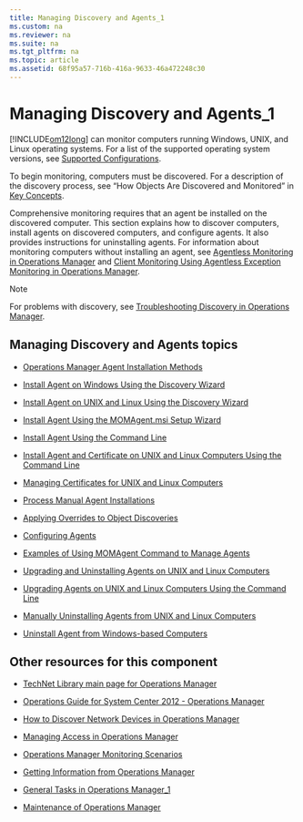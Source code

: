 ```yaml
---
title: Managing Discovery and Agents_1
ms.custom: na
ms.reviewer: na
ms.suite: na
ms.tgt_pltfrm: na
ms.topic: article
ms.assetid: 68f95a57-716b-416a-9633-46a472248c30
---
```

# Managing Discovery and Agents_1
[!INCLUDE[om12long](./Token/om12long_md.md)] can monitor computers running Windows, UNIX, and Linux operating systems. For a list of the supported operating system versions, see [Supported Configurations](http://go.microsoft.com/fwlink/p/?LinkID=223642).

To begin monitoring, computers must be discovered. For a description of the discovery process, see “How Objects Are Discovered and Monitored” in [Key Concepts](http://go.microsoft.com/fwlink/p/?LinkID=224022).

Comprehensive monitoring requires that an agent be installed on the discovered computer. This section explains how to discover computers, install agents on discovered computers, and configure agents. It also provides instructions for uninstalling agents. For information about monitoring computers without installing an agent, see [Agentless Monitoring in Operations Manager](./Agentless-Monitoring-in-Operations-Manager.md) and [Client Monitoring Using Agentless Exception Monitoring in Operations Manager](./Client-Monitoring-Using-Agentless-Exception-Monitoring-in-Operations-Manager.md).

> [!NOTE]
> For problems with discovery, see [Troubleshooting Discovery in Operations Manager](http://go.microsoft.com/fwlink/p/?LinkId=235123).

## Managing Discovery and Agents topics

-   [Operations Manager Agent Installation Methods](./Operations-Manager-Agent-Installation-Methods.md)

-   [Install Agent on Windows Using the Discovery Wizard](./Install-Agent-on-Windows-Using-the-Discovery-Wizard.md)

-   [Install Agent on UNIX and Linux Using the Discovery Wizard](./Install-Agent-on-UNIX-and-Linux-Using-the-Discovery-Wizard.md)

-   [Install Agent Using the MOMAgent.msi Setup Wizard](./Install-Agent-Using-the-MOMAgent.msi-Setup-Wizard.md)

-   [Install Agent Using the Command Line](./Install-Agent-Using-the-Command-Line.md)

-   [Install Agent and Certificate on UNIX and Linux Computers Using the Command Line](./Install-Agent-and-Certificate-on-UNIX-and-Linux-Computers-Using-the-Command-Line.md)

-   [Managing Certificates for UNIX and Linux Computers](./Managing-Certificates-for-UNIX-and-Linux-Computers.md)

-   [Process Manual Agent Installations](./Process-Manual-Agent-Installations.md)

-   [Applying Overrides to Object Discoveries](./Applying-Overrides-to-Object-Discoveries.md)

-   [Configuring Agents](./Configuring-Agents.md)

-   [Examples of Using MOMAgent Command to Manage Agents](./Examples-of-Using-MOMAgent-Command-to-Manage-Agents.md)

-   [Upgrading and Uninstalling Agents on UNIX and Linux Computers](./Upgrading-and-Uninstalling-Agents-on-UNIX-and-Linux-Computers.md)

-   [Upgrading Agents on UNIX and Linux Computers Using the Command Line](assetId:///01289314-df12-4e68-b3ae-a9a2767cbaa0)

-   [Manually Uninstalling Agents from UNIX and Linux Computers](./Manually-Uninstalling-Agents-from-UNIX-and-Linux-Computers.md)

-   [Uninstall Agent from Windows-based Computers](./Uninstall-Agent-from-Windows-based-Computers.md)

## Other resources for this component

-   [TechNet Library main page for Operations Manager](http://go.microsoft.com/fwlink/p/?LinkId=223634)

-   [Operations Guide for System Center 2012 - Operations Manager](./Operations-Guide-for-System-Center-2012---Operations-Manager.md)

-   [How to Discover Network Devices in Operations Manager](./How-to-Discover-Network-Devices-in-Operations-Manager.md)

-   [Managing Access in Operations Manager](./Managing-Access-in-Operations-Manager.md)

-   [Operations Manager Monitoring Scenarios](./Operations-Manager-Monitoring-Scenarios.md)

-   [Getting Information from Operations Manager](./Getting-Information-from-Operations-Manager.md)

-   [General Tasks in Operations Manager_1](./General-Tasks-in-Operations-Manager_1.md)

-   [Maintenance of Operations Manager](./Maintenance-of-Operations-Manager.md)


